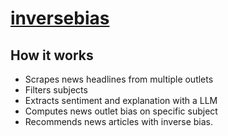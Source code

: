 # [inversebias](https://inversebias.com)

## How it works

 - Scrapes news headlines from multiple outlets
 - Filters subjects
 - Extracts sentiment and explanation with a LLM
 - Computes news outlet bias on specific subject
 - Recommends news articles with inverse bias.